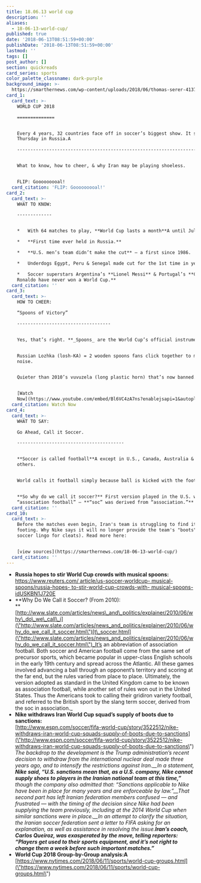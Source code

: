 ```yaml
---
title: 18.06.13 world cup
description: ''
aliases:
  - 18-06-13-world-cup/
published: true
date: '2018-06-13T08:51:59+00:00'
publishDate: '2018-06-13T08:51:59+00:00'
lastmod: ''
tags: []
post_author: []
section: quickreads
card_series: sports
color_palette_classname: dark-purple
background_image: >-
  https://smarthernews.com/wp-content/uploads/2018/06/thomas-serer-413745-unsplash-scaled.jpg
card_1:
  card_text: >-
    WORLD CUP 2018

    ==============


    Every 4 years, 32 countries face off in soccer’s biggest show. It starts
    Thursday in Russia.A

    ---------------------------------------------------------------------------------------------


    What to know, how to cheer, & why Iran may be playing shoeless.


    FLIP: Gooooooooal!
  card_citation: 'FLIP: Gooooooooal!'
card_2:
  card_text: >-
    WHAT TO KNOW:

    -------------


    *   With 64 matches to play, **World Cup lasts a month**A until July 15th.

    *   **First time ever held in Russia.**

    *   **U.S. men’s team didn’t make the cut** – a first since 1986.

    *   Underdogs Egypt, Peru & Senegal made cut for the 1st time in years.

    *   Soccer superstars Argentina’s **Lionel Messi** & Portugal’s **Cristiano
    Ronaldo have never won a World Cup.**
  card_citation: ''
card_3:
  card_text: >-
    HOW TO CHEER:  

    “Spoons of Victory”

    -----------------------------------


    Yes, that’s right. **_Spoons_ are the World Cup’s official instrument**.


    Russian Lozhka (losh-KA) = 2 wooden spoons fans click together to make
    noise.


    Quieter than 2010’s vuvuzela (long plastic horn) that’s now banned.


    [Watch
    Now](https://www.youtube.com/embed/Bl6VC4zA7ns?enablejsapi=1&autoplay=1&rel=0)
  card_citation: Watch Now
card_4:
  card_text: >-
    WHAT TO SAY:  

    Go Ahead, Call it Soccer.

    ----------------------------------------


    **Soccer is called football**A except in U.S., Canada, Australia & few
    others.


    World calls it football simply because ball is kicked with the foot.


    **So why do we call it soccer?** First version played in the U.S. was called
    “association football” – **“soc” was derived from “association.”**
  card_citation: ''
card_10:
  card_text: >-
    Before the matches even begin, Iran's team is struggling to find its
    footing. Why Nike says it will no longer provide the team's "boots" (that's
    soccer lingo for cleats). Read more here:


    [view sources](https://smarthernews.com/18-06-13-world-cup/)
  card_citation: ''
---
```

*   **Russia hopes to stir World Cup crowds with musical spoons:**  
    [https://www.reuters.com/ article/us-soccer-worldcup- musical-spoons/russia-hopes- to-stir-world-cup-crowds-with- musical-spoons-idUSKBN1J720E](\"https://www.reuters.com/)
*   **Why Do We Call it Soccer? (From 2010):  
    **[http://www.slate.com/articles/news\_and\_politics/explainer/2010/06/why\_do\_we\_call\_i](\"http://www.slate.com/articles/news_and_politics/explainer/2010/06/why_do_we_call_it_soccer.html\")[t\_soccer.html](\"http://www.slate.com/articles/news_and_politics/explainer/2010/06/why_do_we_call_it_soccer.html\")_It’s an abbreviation of association football. Both soccer and American football come from the same set of precursor sports, which became popular in upper-class English schools in the early 19th century and spread across the Atlantic. All these games involved advancing a ball through an opponent’s territory and scoring at the far end, but the rules varied from place to place. Ultimately, the version adopted as standard in the United Kingdom came to be known as association football, while another set of rules won out in the United States. Thus the Americans took to calling their gridiron variety football, and referred to the British sport by the slang term soccer, derived from the soc in association._
*   **Nike withdraws Iran World Cup squad’s supply of boots due to sanctions:**  
    [http://www.espn.com/soccer/fifa-world-cup/story/3522512/nike-withdraws-iran-world-cup-squads-supply-of-boots-due-to-sanctions](\"http://www.espn.com/soccer/fifa-world-cup/story/3522512/nike-withdraws-iran-world-cup-squads-supply-of-boots-due-to-sanctions\")  
    _The backdrop to the development is the Trump administration’s recent decision to withdraw from the international nuclear deal made three years ago, and to intensify the restrictions against Iran.__In a statement, **Nike said, “U.S. sanctions mean that, as a U.S. company, Nike cannot supply shoes to players in the Iranian national team at this time,”** though the company also admitted that: “Sanctions applicable to Nike have been in place for many years and are enforceable by law.”__That second part has left Iranian federation members confused — and frustrated — with the timing of the decision since Nike had been supplying the team previously, including at the 2014 World Cup when similar sanctions were in place.__In an attempt to clarify the situation, the Iranian soccer federation sent a letter to FIFA asking for an explanation, as well as assistance in resolving the issue._**_Iran’s coach, Carlos Queiroz, was exasperated by the move, telling reporters: “Players get used to their sports equipment, and it’s not right to change them a week before such important matches.”_**
*   **World Cup 2018 Group-by-Group analysis:A**  
    [https://www.nytimes.com/2018/06/11/sports/world-cup-groups.html](\"https://www.nytimes.com/2018/06/11/sports/world-cup-groups.html\")